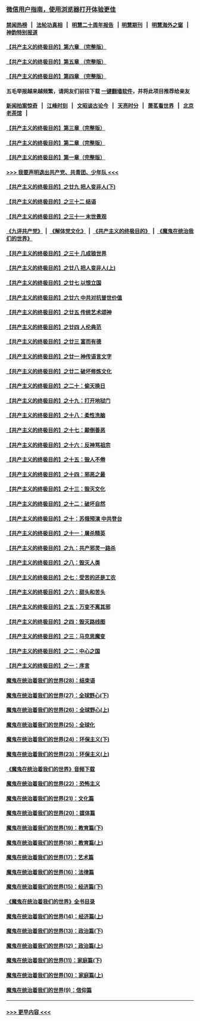 ### [微信用户指南，使用浏览器打开体验更佳](https://github.com/gfw-breaker/banned-news1/blob/master/indexes/wechat-guide.md?t=0)
#### [禁闻热榜](热点新闻.md?t=0)  &nbsp;&nbsp;|&nbsp;&nbsp; [法轮功真相](https://github.com/gfw-breaker/truth/blob/master/README.md?t=0) &nbsp;&nbsp;|&nbsp;&nbsp; [明慧二十周年报告](https://github.com/gfw-breaker/mh-reports/blob/master/README.md?t=0) &nbsp;&nbsp;|&nbsp;&nbsp;[明慧期刊](https://github.com/gfw-breaker/mh-qikan) &nbsp;&nbsp;|&nbsp;&nbsp; [明慧海外之窗](https://github.com/gfw-breaker/mh-news/blob/master/README.md?t=0) &nbsp;&nbsp;|&nbsp;&nbsp; [神韵特别报道](https://github.com/gfw-breaker/mh-news/blob/master/shenyun.md?t=0)
#### [【共产主义的终极目的】第六章 （完整版）](../pages/nsc422/n11428913.md?t=02130833) 
#### [【共产主义的终极目的】第五章 （完整版）](../pages/nsc422/n11428912.md?t=02130833) 
#### [【共产主义的终极目的】第四章 （完整版）](../pages/nsc422/n11428907.md?t=02130833) 
#### 五毛举报越来越频繁，请网友们前往下载 [一键翻墙软件](https://github.com/gfw-breaker/ssr-accounts)，并将此项目推荐给亲友
#### [新闻拍案惊奇](https://github.com/gfw-breaker/banned-news1/blob/master/pages/link4.md) &nbsp;&nbsp;|&nbsp;&nbsp; [江峰时刻](https://github.com/gfw-breaker/banned-news1/blob/master/pages/link4.md) &nbsp;&nbsp;|&nbsp;&nbsp; [文昭谈古论今](https://github.com/gfw-breaker/banned-news1/blob/master/pages/link4.md) &nbsp;&nbsp;|&nbsp;&nbsp; [天亮时分](https://github.com/gfw-breaker/banned-news1/blob/master/pages/link4.md) &nbsp;&nbsp;|&nbsp;&nbsp; [萧茗看世界](https://github.com/gfw-breaker/banned-news1/blob/master/pages/link4.md) &nbsp;&nbsp;|&nbsp;&nbsp; [北京老茶馆](https://github.com/gfw-breaker/banned-news1/blob/master/pages/link4.md) &nbsp;&nbsp;|&nbsp;&nbsp; 
#### [【共产主义的终极目的】第三章（完整版）](../pages/nsc422/n11428848.md?t=02130833) 
#### [【共产主义的终极目的】第二章（完整版）](../pages/nsc422/n11428831.md?t=02130833) 
#### [【共产主义的终极目的】第一章（完整版）](../pages/nsc422/n11417651.md?t=02130833) 
#### [>>> 我要声明退出共产党、共青团、少年队 <<<](https://github.com/begood0513/goodnews/blob/master/quit/letter.md) 
#### [【共产主义的终极目的】之廿九 把人变非人(下)](../pages/nsc422/n11344140.md?t=02130833) 
#### [【共产主义的终极目的】之三十二 结语](../pages/nsc422/n11360535.md?t=02130833) 
#### [【共产主义的终极目的】之三十一 末世景观](../pages/nsc422/n11351129.md?t=02130833) 
#### [《九评共产党》](https://github.com/begood0513/9ping.md/blob/master/README.md) &nbsp;|&nbsp; [《解体党文化》](../../../../jtdwh.md/blob/master/README.md)  &nbsp;|&nbsp; [《共产主义的终极目的》](../../../../gczydzjmd.md/blob/master/README.md) &nbsp;|&nbsp; [《魔鬼在统治我们的世界》](../../../../mgztzwmdsj.md/blob/master/README.md) 
#### [【共产主义的终极目的】之三十 几成狼世界](../pages/nsc422/n11348280.md?t=02130833) 
#### [【共产主义的终极目的】之廿八 把人变非人(上)](../pages/nsc422/n11340492.md?t=02130833) 
#### [【共产主义的终极目的】之廿七 以恨立国](../pages/nsc422/n11336944.md?t=02130833) 
#### [【共产主义的终极目的】之廿六 中共对抗普世价值](../pages/nsc422/n11324785.md?t=02130833) 
#### [【共产主义的终极目的】之廿五 传统艺术颂神](../pages/nsc422/n11296396.md?t=02130833) 
#### [【共产主义的终极目的】之廿四 人伦典范](../pages/nsc422/n11296397.md?t=02130833) 
#### [【共产主义的终极目的】之廿三 富而有德](../pages/nsc422/n11283598.md?t=02130833) 
#### [【共产主义的终极目的】之廿一 神传语言文字](../pages/nsc422/n11263265.md?t=02130833) 
#### [【共产主义的终极目的】之廿二 破坏修炼文化](../pages/nsc422/n11245728.md?t=02130833) 
#### [【共产主义的终极目的】之二十：偷天换日](../pages/nsc422/n11238846.md?t=02130833) 
#### [【共产主义的终极目的】之十九：打开地狱门](../pages/nsc422/n11206376.md?t=02130833) 
#### [【共产主义的终极目的】之十八：柔性洗脑](../pages/nsc422/n11199994.md?t=02130833) 
#### [【共产主义的终极目的】之十七：颠倒善恶](../pages/nsc422/n11179782.md?t=02130833) 
#### [【共产主义的终极目的】之十六：反神骂祖宗](../pages/nsc422/n11166798.md?t=02130833) 
#### [【共产主义的终极目的】之十五：毁人不倦](../pages/nsc422/n11166792.md?t=02130833) 
#### [【共产主义的终极目的】之十四：邪恶之最](../pages/nsc422/n11150249.md?t=02130833) 
#### [【共产主义的终极目的】之十三：毁灭文化](../pages/nsc422/n11135227.md?t=02130833) 
#### [【共产主义的终极目的】之十二：破坏自然](../pages/nsc422/n11135214.md?t=02130833) 
#### [【共产主义的终极目的】之十：苏俄预演 中共登台](../pages/nsc422/n11118424.md?t=02130833) 
#### [【共产主义的终极目的】之十一：屠杀精英](../pages/nsc422/n11118442.md?t=02130833) 
#### [【共产主义的终极目的】之九：共产邪灵一路杀](../pages/nsc422/n11114139.md?t=02130833) 
#### [【共产主义的终极目的】之八：毁灭人类](../pages/nsc422/n11108503.md?t=02130833) 
#### [【共产主义的终极目的】之七：受苦的还是工农](../pages/nsc422/n11101809.md?t=02130833) 
#### [【共产主义的终极目的】之六：甜头和苦头](../pages/nsc422/n11096971.md?t=02130833) 
#### [【共产主义的终极目的】之五：万变不离其邪](../pages/nsc422/n11091285.md?t=02130833) 
#### [【共产主义的终极目的】之四：毁灭路线图](../pages/nsc422/n11086284.md?t=02130833) 
#### [【共产主义的终极目的】之三：马克思魔变](../pages/nsc422/n11061941.md?t=02130833) 
#### [【共产主义的终极目的】之二：中心之国](../pages/nsc422/n11047728.md?t=02130833) 
#### [【共产主义的终极目的】之一：序言](../pages/nsc422/n11086077.md?t=02130833) 
#### [魔鬼在统治着我们的世界(28)：结束语](../pages/nsc422/n10936246.md?t=02130833) 
#### [魔鬼在统治着我们的世界(27)：全球野心(下)](../pages/nsc422/n10928319.md?t=02130833) 
#### [魔鬼在统治着我们的世界(26)：全球野心(上)](../pages/nsc422/n10900318.md?t=02130833) 
#### [魔鬼在统治着我们的世界(25)：全球化](../pages/nsc422/n10788205.md?t=02130833) 
#### [魔鬼在统治着我们的世界(24)：环保主义(下)](../pages/nsc422/n10695307.md?t=02130833) 
#### [魔鬼在统治着我们的世界(23)：环保主义(上)](../pages/nsc422/n10688613.md?t=02130833) 
#### [《魔鬼在统治着我们的世界》音频下载](../pages/nsc422/n10635553.md?t=02130833) 
#### [魔鬼在统治着我们的世界(22)：恐怖主义](../pages/nsc422/n10614727.md?t=02130833) 
#### [魔鬼在统治着我们的世界(21)：文化篇](../pages/nsc422/n10597706.md?t=02130833) 
#### [魔鬼在统治着我们的世界(20)：媒体篇](../pages/nsc422/n10586579.md?t=02130833) 
#### [魔鬼在统治着我们的世界(19)：教育篇(下)](../pages/nsc422/n10564808.md?t=02130833) 
#### [魔鬼在统治着我们的世界(18)：教育篇(上)](../pages/nsc422/n10526970.md?t=02130833) 
#### [魔鬼在统治着我们的世界(17)：艺术篇](../pages/nsc422/n10499093.md?t=02130833) 
#### [魔鬼在统治着我们的世界(16)：法律篇](../pages/nsc422/n10485969.md?t=02130833) 
#### [魔鬼在统治着我们的世界(15)：经济篇(下)](../pages/nsc422/n10469975.md?t=02130833) 
#### [《魔鬼在统治着我们的世界》全书目录](../pages/nsc422/n10464261.md?t=02130833) 
#### [魔鬼在统治着我们的世界(14)：经济篇(上)](../pages/nsc422/n10457370.md?t=02130833) 
#### [魔鬼在统治着我们的世界(13)：政治篇(下)](../pages/nsc422/n10448270.md?t=02130833) 
#### [魔鬼在统治着我们的世界(12)：政治篇(上)](../pages/nsc422/n10444576.md?t=02130833) 
#### [魔鬼在统治着我们的世界(11)：家庭篇(下)](../pages/nsc422/n10440961.md?t=02130833) 
#### [魔鬼在统治着我们的世界(10)：家庭篇(上)](../pages/nsc422/n10435448.md?t=02130833) 
#### [魔鬼在统治着我们的世界(9)：信仰篇](../pages/nsc422/n10432159.md?t=02130833) 

----
#### [ >>> 更早内容 <<< ](../indexes/nsc422-earlier.md)
